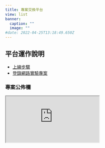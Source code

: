 ```yaml
---
title: 專案交換平台
view: list
banner:
  caption: ""
  image: ""
#date: 2022-04-25T13:18:49.650Z
---
```


## 平台運作說明

- [上線步驟](steps.html)
- [登錄網路實驗專案](submission.html)

### 專案公佈欄
<iframe src="https://docs.google.com/spreadsheets/d/e/2PACX-1vTNWARTbGShiBrHU4dvqb1DoEQLQ3CbdhqEEMaxKvkyZXIQpdZg4Ndb7SwYtGuO3iUq7v8x26U3hTK8/pubhtml?gid=1077498084&amp;single=true&amp;widget=true&amp;headers=false"></iframe>